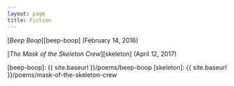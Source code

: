```yaml
---
layout: page
title: Fiction
---
```


[_Beep Boop_][beep-boop] (February 14, 2016)

[_The Mask of the Skeleton Crew_][skeleton] (April 12, 2017)

[beep-boop]: {{ site.baseurl }}/poems/beep-boop
[skeleton]: {{ site.baseurl }}/poems/mask-of-the-skeleton-crew
